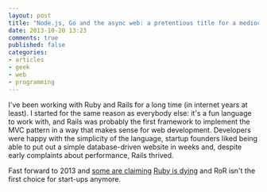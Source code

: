 ```yaml
---
layout: post
title: "Node.js, Go and the async web: a pretentious title for a mediocre blog post about development"
date: 2013-10-20 13:23
comments: true
published: false
categories:
- articles
- geek
- web
- programming
---
```


I've been working with Ruby and Rails for a long time (in internet years at least). I started for the same reason as everybody else: it's a fun language to work with, and Rails was probably the first framework to implement the MVC pattern in a way that makes sense for web development. Developers were happy with the simplicity of the language, startup founders liked being able to put out a simple database-driven website in weeks and, despite early complaints about performance, Rails thrived.

Fast forward to 2013 and [some are claiming](http://i.reddit.com/r/programming/comments/1oi8wd/ruby_is_a_dying_language/) [Ruby is dying](https://news.ycombinator.com/item?id=6553767) and RoR isn't the first choice for start-ups anymore.

